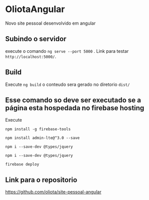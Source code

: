 # OliotaAngular

Novo site pessoal desenvolvido em angular

## Subindo o servidor

execute o comando `ng serve --port 5000` . Link para testar `http://localhost:5000/`.

## Build

Execute `ng build` o conteudo sera gerado no diretorio `dist/`

## Esse comando so deve ser executado se a página esta hospedada no firebase hosting

Execute 

`npm install -g firebase-tools`

`npm install admin-lte@^3.0 --save`

`npm i --save-dev @types/jquery`

`npm i --save-dev @types/jquery`

`firebase deploy`

## Link para o repositorio

<https://github.com/oliota/site-pessoal-angular>
